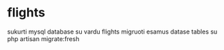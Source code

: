 # flights

sukurti mysql database su vardu flights
migruoti esamus datase tables su php artisan migrate:fresh
